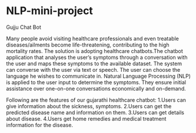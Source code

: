 # NLP-mini-project
Gujju Chat Bot

Many people avoid  visiting  healthcare  professionals  and  even  treatable diseases/ailments become life-threatening, contributing to the high mortality rates. The  solution  is  adopting  healthcare chatbots.The chatbot  application  that  analyses  the  user’s symptoms through a  conversation with  the user and  maps these  symptoms  to  the  available  dataset.  The  system  can converse  with  the  user  via  text  or  speech.  The  user  can choose the language he wishes to communicate in. Natural Language Processing (NLP) is applied to the user input to determine the symptoms. They ensure  initial  assistance  over  one-on-one  conversations economically  and  on-demand. 

Following are the features of our gujarathi healthcare chatbot:
1.Users can give information about the sickness, symptoms.
2.Users can get the predicted disease name and information on them.
3.Users can get details about disease.
4.Users get home remedies and  medical treatment information for the disease.
